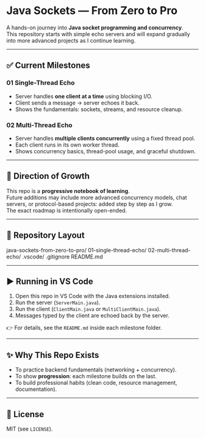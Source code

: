 # Java Sockets — From Zero to Pro

A hands-on journey into **Java socket programming and concurrency**.  
This repository starts with simple echo servers and will expand gradually into more advanced projects as I continue learning.

---

## ✅ Current Milestones

### 01  Single-Thread Echo
- Server handles **one client at a time** using blocking I/O.
- Client sends a message → server echoes it back.
- Shows the fundamentals: sockets, streams, and resource cleanup.

### 02  Multi-Thread Echo
- Server handles **multiple clients concurrently** using a fixed thread pool.
- Each client runs in its own worker thread.
- Shows concurrency basics, thread-pool usage, and graceful shutdown.

---

## 🚀 Direction of Growth
This repo is a **progressive notebook of learning**.  
Future additions may include more advanced concurrency models, chat servers, or protocol-based projects: added step by step as I grow.  
The exact roadmap is intentionally open-ended.

---

## 📂 Repository Layout
java-sockets-from-zero-to-pro/
01-single-thread-echo/
02-multi-thread-echo/
.vscode/
.gitignore
README.md


---

## ▶️ Running in VS Code
1. Open this repo in VS Code with the Java extensions installed.  
2. Run the server (`ServerMain.java`).  
3. Run the client (`ClientMain.java` or `MultiClientMain.java`).  
4. Messages typed by the client are echoed back by the server.  

👉 For details, see the `README.md` inside each milestone folder.

---

## ✨ Why This Repo Exists
- To practice backend fundamentals (networking + concurrency).  
- To show **progression**: each milestone builds on the last.  
- To build professional habits (clean code, resource management, documentation).  

---

## 📜 License
MIT (see `LICENSE`).

